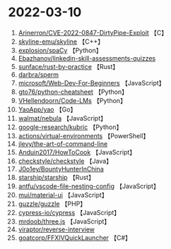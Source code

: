 # 2022-03-10

1. [Arinerron/CVE-2022-0847-DirtyPipe-Exploit](https://github.com/Arinerron/CVE-2022-0847-DirtyPipe-Exploit) 【C】
2. [skyline-emu/skyline](https://github.com/skyline-emu/skyline) 【C++】
3. [explosion/spaCy](https://github.com/explosion/spaCy) 【Python】
4. [Ebazhanov/linkedin-skill-assessments-quizzes](https://github.com/Ebazhanov/linkedin-skill-assessments-quizzes) 
5. [sunface/rust-by-practice](https://github.com/sunface/rust-by-practice) 【Rust】
6. [darbra/sperm](https://github.com/darbra/sperm) 
7. [microsoft/Web-Dev-For-Beginners](https://github.com/microsoft/Web-Dev-For-Beginners) 【JavaScript】
8. [gto76/python-cheatsheet](https://github.com/gto76/python-cheatsheet) 【Python】
9. [VHellendoorn/Code-LMs](https://github.com/VHellendoorn/Code-LMs) 【Python】
10. [YaoApp/yao](https://github.com/YaoApp/yao) 【Go】
11. [walmat/nebula](https://github.com/walmat/nebula) 【JavaScript】
12. [google-research/kubric](https://github.com/google-research/kubric) 【Python】
13. [actions/virtual-environments](https://github.com/actions/virtual-environments) 【PowerShell】
14. [jlevy/the-art-of-command-line](https://github.com/jlevy/the-art-of-command-line) 
15. [Anduin2017/HowToCook](https://github.com/Anduin2017/HowToCook) 【JavaScript】
16. [checkstyle/checkstyle](https://github.com/checkstyle/checkstyle) 【Java】
17. [J0o1ey/BountyHunterInChina](https://github.com/J0o1ey/BountyHunterInChina) 
18. [starship/starship](https://github.com/starship/starship) 【Rust】
19. [antfu/vscode-file-nesting-config](https://github.com/antfu/vscode-file-nesting-config) 【JavaScript】
20. [mui/material-ui](https://github.com/mui/material-ui) 【JavaScript】
21. [guzzle/guzzle](https://github.com/guzzle/guzzle) 【PHP】
22. [cypress-io/cypress](https://github.com/cypress-io/cypress) 【JavaScript】
23. [mrdoob/three.js](https://github.com/mrdoob/three.js) 【JavaScript】
24. [viraptor/reverse-interview](https://github.com/viraptor/reverse-interview) 
25. [goatcorp/FFXIVQuickLauncher](https://github.com/goatcorp/FFXIVQuickLauncher) 【C#】
